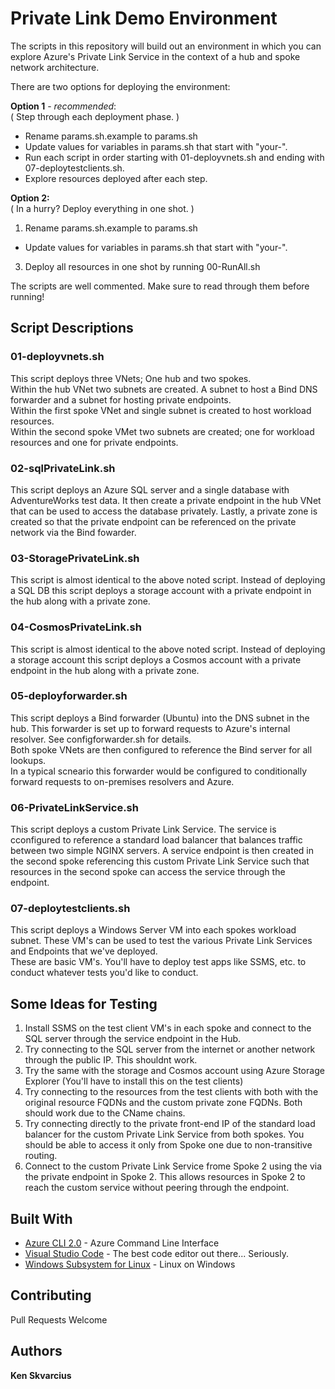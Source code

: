 # Private Link Demo Environment

The scripts in this repository will build out an environment in which you can explore Azure's Private Link Service in the context of a hub and spoke network architecture.

There are two options for deploying the environment:

**Option 1** - *recommended*:\
( Step through each deployment phase. )
* Rename params.sh.example to params.sh
* Update values for variables in params.sh that start with "your-".
* Run each script in order starting with 01-deployvnets.sh and ending with 07-deploytestclients.sh.
* Explore resources deployed after each step.

**Option 2:**\
( In a hurry? Deploy everything in one shot. )
1. Rename params.sh.example to params.sh
* Update values for variables in params.sh that start with "your-".
3. Deploy all resources in one shot by running 00-RunAll.sh

The scripts are well commented. Make sure to read through them before running!

## Script Descriptions

### 01-deployvnets.sh
This script deploys three VNets; One hub and two spokes.\
Within the hub VNet two subnets are created. A subnet to host a Bind DNS forwarder and a subnet for hosting private endpoints.\
Within the first spoke VNet and single subnet is created to host workload resources.\
Within the second spoke VMet two subnets are created; one for workload resources and one for private endpoints.

### 02-sqlPrivateLink.sh
This script deploys an Azure SQL server and a single database with AdventureWorks test data. It then create a private endpoint in the hub VNet that can be used to access the database privately.
Lastly, a private zone is created so that the private endpoint can be referenced on the private network via the Bind fowarder.

### 03-StoragePrivateLink.sh
This script is almost identical to the above noted script. Instead of deploying a SQL DB this script deploys a storage account with a private endpoint in the hub along with a private zone.

### 04-CosmosPrivateLink.sh
This script is almost identical to the above noted script. Instead of deploying a storage account this script deploys a Cosmos account with a private endpoint in the hub along with a private zone.

### 05-deployforwarder.sh
This script deploys a Bind forwarder (Ubuntu) into the DNS subnet in the hub. This forwarder is set up to forward requests to Azure's internal resolver. See configforwarder.sh for details.\
Both spoke VNets are then configured to reference the Bind server for all lookups.\
In a typical scneario this forwarder would be configured to conditionally forward requests to on-premises resolvers and Azure.

### 06-PrivateLinkService.sh
This script deploys a custom Private Link Service. The service is cconfigured to reference a standard load balancer that balances traffic between two simple NGINX servers. A service endpoint is then created in the second spoke referencing this custom Private Link Service such that resources in the second spoke can access the service through the endpoint.

### 07-deploytestclients.sh
This script deploys a Windows Server VM into each spokes workload subnet. These VM's can be used to test the various Private Link Services and Endpoints that we've deployed.\
These are basic VM's. You'll have to deploy test apps like SSMS, etc. to conduct whatever tests you'd like to conduct.

## Some Ideas for Testing
1. Install SSMS on the test client VM's in each spoke and connect to the SQL server through the service endpoint in the Hub.
2. Try connecting to the SQL server from the internet or another network through the public IP. This shouldnt work. 
3. Try the same with the storage and Cosmos account using Azure Storage Explorer (You'll have to install this on the test clients)
4. Try connecting to the resources from the test clients with both with the original resource FQDNs and the custom private zone FQDNs. Both should work due to the CName chains.
5. Try connecting directly to the private front-end IP of the standard load balancer for the custom Private Link Service from both spokes. You should be able to access it only from Spoke one due to non-transitive routing.
6. Connect to the custom Private Link Service frome Spoke 2 using the via the private endpoint in Spoke 2. This allows resources in Spoke 2 to reach the custom service without peering through the endpoint.

## Built With

* [Azure CLI 2.0](https://docs.microsoft.com/en-us/cli/azure/install-azure-cli?view=azure-cli-latest) - Azure Command Line Interface
* [Visual Studio Code](https://code.visualstudio.com/) - The best code editor out there... Seriously.
* [Windows Subsystem for Linux](https://docs.microsoft.com/en-us/windows/wsl/install-win10) - Linux on Windows

## Contributing

Pull Requests Welcome

## Authors

**Ken Skvarcius**
